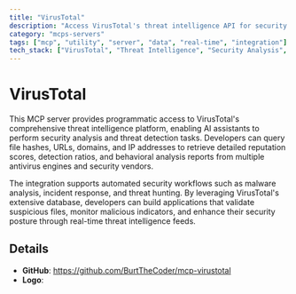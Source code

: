 ```yaml
---
title: "VirusTotal"
description: "Access VirusTotal's threat intelligence API for security analysis and threat detection workflows."
category: "mcps-servers"
tags: ["mcp", "utility", "server", "data", "real-time", "integration"]
tech_stack: ["VirusTotal", "Threat Intelligence", "Security Analysis", "API Integration", "Malware Detection"]
---
```


# VirusTotal

This MCP server provides programmatic access to VirusTotal's comprehensive threat intelligence platform, enabling AI assistants to perform security analysis and threat detection tasks. Developers can query file hashes, URLs, domains, and IP addresses to retrieve detailed reputation scores, detection ratios, and behavioral analysis reports from multiple antivirus engines and security vendors.

The integration supports automated security workflows such as malware analysis, incident response, and threat hunting. By leveraging VirusTotal's extensive database, developers can build applications that validate suspicious files, monitor malicious indicators, and enhance their security posture through real-time threat intelligence feeds.

## Details

- **GitHub**: https://github.com/BurtTheCoder/mcp-virustotal
- **Logo**: 

